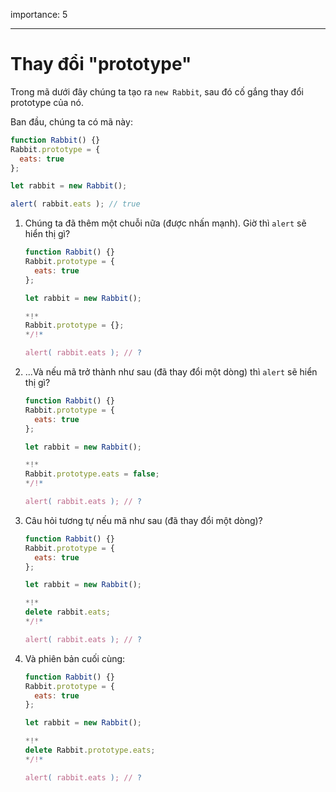 importance: 5

---

# Thay đổi "prototype"

Trong mã dưới đây chúng ta tạo ra `new Rabbit`, sau đó cố gắng thay đổi prototype của nó.

Ban đầu, chúng ta có mã này:

```js run
function Rabbit() {}
Rabbit.prototype = {
  eats: true
};

let rabbit = new Rabbit();

alert( rabbit.eats ); // true
```


1. Chúng ta đã thêm một chuỗi nữa (được nhấn mạnh). Giờ thì `alert` sẽ hiển thị gì?

    ```js
    function Rabbit() {}
    Rabbit.prototype = {
      eats: true
    };

    let rabbit = new Rabbit();

    *!*
    Rabbit.prototype = {};
    */!*

    alert( rabbit.eats ); // ?
    ```

2. ...Và nếu mã trở thành như sau (đã thay đổi một dòng) thì `alert` sẽ hiển thị gì?

    ```js
    function Rabbit() {}
    Rabbit.prototype = {
      eats: true
    };

    let rabbit = new Rabbit();

    *!*
    Rabbit.prototype.eats = false;
    */!*

    alert( rabbit.eats ); // ?
    ```

3. Câu hỏi tương tự nếu mã như sau (đã thay đổi một dòng)?

    ```js
    function Rabbit() {}
    Rabbit.prototype = {
      eats: true
    };

    let rabbit = new Rabbit();

    *!*
    delete rabbit.eats;
    */!*

    alert( rabbit.eats ); // ?
    ```

4. Và phiên bản cuối cùng:

    ```js
    function Rabbit() {}
    Rabbit.prototype = {
      eats: true
    };

    let rabbit = new Rabbit();

    *!*
    delete Rabbit.prototype.eats;
    */!*

    alert( rabbit.eats ); // ?
    ```
